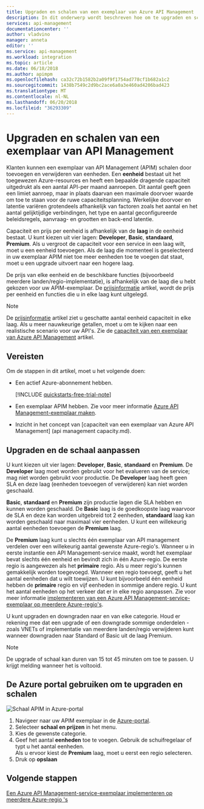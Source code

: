 ```yaml
---
title: Upgraden en schalen van een exemplaar van Azure API Management | Microsoft Docs
description: In dit onderwerp wordt beschreven hoe om te upgraden en schalen van een exemplaar van Azure API Management.
services: api-management
documentationcenter: ''
author: vladvino
manager: anneta
editor: ''
ms.service: api-management
ms.workload: integration
ms.topic: article
ms.date: 06/18/2018
ms.author: apimpm
ms.openlocfilehash: ca32c72b1582b2a09f9f1754ad778cf1b682a1c2
ms.sourcegitcommit: 1438b7549c2d9bc2ace6a0a3e460ad4206bad423
ms.translationtype: MT
ms.contentlocale: nl-NL
ms.lasthandoff: 06/20/2018
ms.locfileid: "36293309"
---
```

# <a name="upgrade-and-scale-an-api-management-instance"></a>Upgraden en schalen van een exemplaar van API Management  

Klanten kunnen een exemplaar van API Management (APIM) schalen door toevoegen en verwijderen van eenheden. Een **eenheid** bestaat uit het toegewezen Azure-resources en heeft een bepaalde dragende capaciteit uitgedrukt als een aantal API-per maand aanroepen. Dit aantal geeft geen een limiet aanroep, maar in plaats daarvan een maximale doorvoer waarde om toe te staan voor de ruwe capaciteitsplanning. Werkelijke doorvoer en latentie variëren grotendeels afhankelijk van factoren zoals het aantal en het aantal gelijktijdige verbindingen, het type en aantal geconfigureerde beleidsregels, aanvraag- en grootten en back-end latentie.

Capaciteit en prijs per eenheid is afhankelijk van de **laag** in de eenheid bestaat. U kunt kiezen uit vier lagen: **Developer**, **Basic**, **standaard**, **Premium**. Als u vergroot de capaciteit voor een service in een laag wilt, moet u een eenheid toevoegen. Als de laag die momenteel is geselecteerd in uw exemplaar APIM niet toe meer eenheden toe te voegen dat staat, moet u een upgrade uitvoert naar een hogere laag.

De prijs van elke eenheid en de beschikbare functies (bijvoorbeeld meerdere landen/regio-implementatie), is afhankelijk van de laag die u hebt gekozen voor uw APIM-exemplaar. De [prijsinformatie](https://azure.microsoft.com/pricing/details/api-management/?ref=microsoft.com&utm_source=microsoft.com&utm_medium=docs&utm_campaign=visualstudio) artikel, wordt de prijs per eenheid en functies die u in elke laag kunt uitgelegd. 

>[!NOTE]
>De [prijsinformatie](https://azure.microsoft.com/pricing/details/api-management/?ref=microsoft.com&utm_source=microsoft.com&utm_medium=docs&utm_campaign=visualstudio) artikel ziet u geschatte aantal eenheid capaciteit in elke laag. Als u meer nauwkeurige getallen, moet u om te kijken naar een realistische scenario voor uw API's. Zie de [capaciteit van een exemplaar van Azure API Management](api-management-capacity.md) artikel.

## <a name="prerequisites"></a>Vereisten

Om de stappen in dit artikel, moet u het volgende doen:

+ Een actief Azure-abonnement hebben.

    [!INCLUDE [quickstarts-free-trial-note](../../includes/quickstarts-free-trial-note.md)]

+ Een exemplaar APIM hebben. Zie voor meer informatie [Azure API Management-exemplaar maken](get-started-create-service-instance.md).

+ Inzicht in het concept van [capaciteit van een exemplaar van Azure API Management] (api management capacity.md).

## <a name="upgrade-and-scale"></a>Upgraden en de schaal aanpassen  

U kunt kiezen uit vier lagen: **Developer**, **Basic**, **standaard** en **Premium**. De **Developer** laag moet worden gebruikt voor het evalueren van de service; mag niet worden gebruikt voor productie. De **Developer** laag heeft geen SLA en deze laag (eenheden toevoegen of verwijderen) kan niet worden geschaald. 

**Basic**, **standaard** en **Premium** zijn productie lagen die SLA hebben en kunnen worden geschaald. De **Basic** laag is de goedkoopste laag waarvoor de SLA en deze kan worden uitgebreid tot 2 eenheden, **standaard** laag kan worden geschaald naar maximaal vier eenheden. U kunt een willekeurig aantal eenheden toevoegen de **Premium** laag.

De **Premium** laag kunt u slechts één exemplaar van API management verdelen over een willekeurig aantal gewenste Azure-regio's. Wanneer u in eerste instantie een API Management-service maakt, wordt het exemplaar bevat slechts één eenheid en bevindt zich in één Azure-regio. De eerste regio is aangewezen als het **primaire** regio. Als u meer regio's kunnen gemakkelijk worden toegevoegd. Wanneer een regio toevoegt, geeft u het aantal eenheden dat u wilt toewijzen. U kunt bijvoorbeeld één eenheid hebben de **primaire** regio en vijf eenheden in sommige andere regio. U kunt het aantal eenheden op het verkeer dat er in elke regio aanpassen. Zie voor meer informatie [implementeren van een Azure API Management-service-exemplaar op meerdere Azure-regio's](api-management-howto-deploy-multi-region.md).

U kunt upgraden en downgraden naar en van elke categorie. Houd er rekening mee dat een upgrade of een downgrade sommige onderdelen - zoals VNETs of implementatie van meerdere landen/regio verwijderen kunt wanneer downgraden naar Standard of Basic uit de laag Premium.

>[!NOTE]
>De upgrade of schaal kan duren van 15 tot 45 minuten om toe te passen. U krijgt melding wanneer het is voltooid.

## <a name="use-the-azure-portal-to-upgrade-and-scale"></a>De Azure portal gebruiken om te upgraden en schalen

![Schaal APIM in Azure-portal](./media/upgrade-and-scale/portal-scale.png)

1. Navigeer naar uw APIM exemplaar in de [Azure-portal](https://portal.azure.com/).
2. Selecteer **schaal en prijzen** in het menu.
3. Kies de gewenste categorie.
4. Geef het aantal **eenheden** toe te voegen. Gebruik de schuifregelaar of typt u het aantal eenheden.  
    Als u ervoor kiest de **Premium** laag, moet u eerst een regio selecteren.
5. Druk op **opslaan**

## <a name="next-steps"></a>Volgende stappen

[Een Azure API Management-service-exemplaar implementeren op meerdere Azure-regio 's](api-management-howto-deploy-multi-region.md)